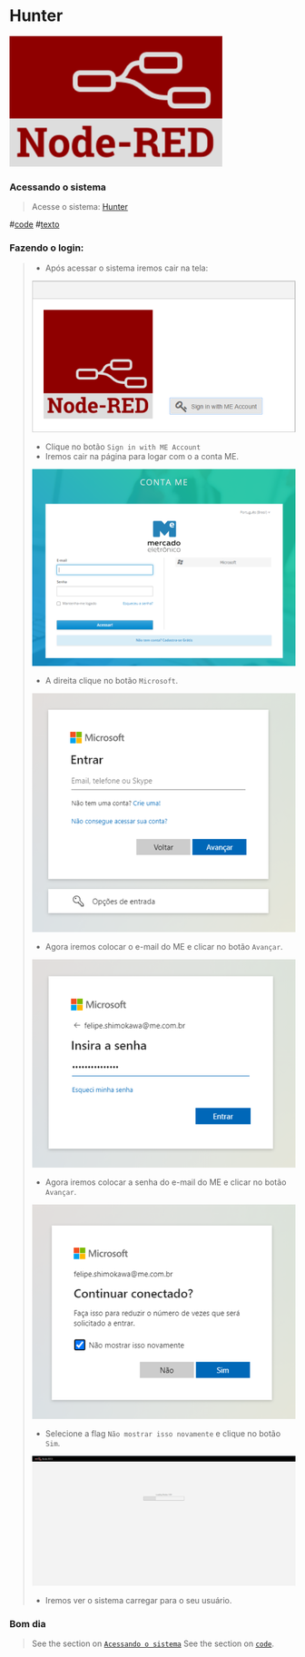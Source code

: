 # Hunter
![logo](img/logo/Node-RED.png)



### Acessando o sistema
> Acesse o sistema: [Hunter](https://hunter.qa.miisy.me)

#[code](#code)
#[texto](1)

### Fazendo o login:
> - Após acessar o sistema iremos cair na tela:
>
> ![Login-01](img/login/Login-01.png)
>
> - Clique no botão `Sign in with ME Account`
> - Iremos cair na página para logar com o a conta ME.
>
> ![Login-02](img/login/Login-02.png)
>
> - A direita clique no botão `Microsoft`.
>
> ![Login-03](img/login/Login-03.png)
>
> - Agora iremos colocar o e-mail do ME e clicar no botão `Avançar`.
>
> ![Login-04](img/login/Login-04.png)
>
> - Agora iremos colocar a senha do e-mail do ME e clicar no botão `Avançar`.
>
> ![Login-05](img/login/Login-05.png)
>
> - Selecione a flag `Não mostrar isso novamente` e clique no botão `Sim`.
>
> ![Login-06](img/login/Login-06.png)
>
> - Iremos ver o sistema carregar para o seu usuário.

### Bom dia
>
> See the section on [`Acessando o sistema`](id)
> See the section on [`code`](#code).
> 
> 
> 
> 
> 
> 
> 
> 
> 